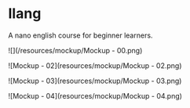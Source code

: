 # Ilang

A nano english course for beginner learners.

![](/resources/mockup/Mockup - 00.png)

![Mockup - 02](resources/mockup/Mockup - 02.png)

![Mockup - 03](resources/mockup/Mockup - 03.png)

![Mockup - 04](resources/mockup/Mockup - 04.png)


